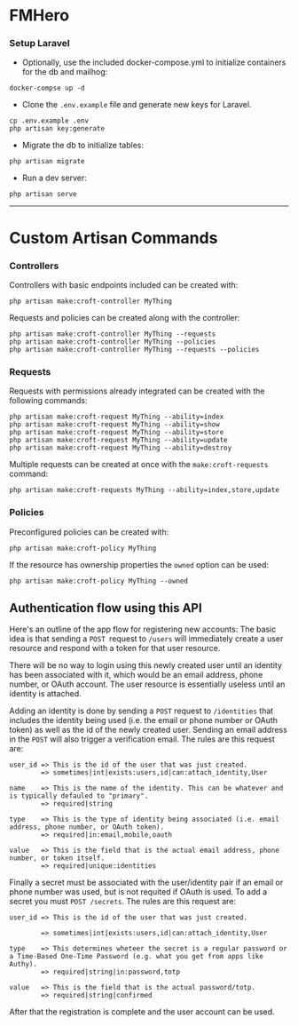# FMHero

### Setup Laravel

- Optionally, use the included docker-compose.yml to initialize containers for the db and mailhog:

```
docker-compse up -d
```

- Clone the `.env.example` file and generate new keys for Laravel.

```
cp .env.example .env
php artisan key:generate
```

- Migrate the db to initialize tables: 

```
php artisan migrate
```

- Run a dev server:

```
php artisan serve
```
---

# Custom Artisan Commands

### Controllers

Controllers with basic endpoints included can be created with:

```
php artisan make:croft-controller MyThing
```

Requests and policies can be created along with the controller:

```
php artisan make:croft-controller MyThing --requests
php artisan make:croft-controller MyThing --policies
php artisan make:croft-controller MyThing --requests --policies
```

### Requests

Requests with permissions already integrated can be created with the following commands:

```
php artisan make:croft-request MyThing --ability=index
php artisan make:croft-request MyThing --ability=show
php artisan make:croft-request MyThing --ability=store
php artisan make:croft-request MyThing --ability=update
php artisan make:croft-request MyThing --ability=destroy
```

Multiple requests can be created at once with the `make:croft-requests` command:

```
php artisan make:croft-requests MyThing --ability=index,store,update
```

### Policies

Preconfigured policies can be created with:

```
php artisan make:croft-policy MyThing
```

If the resource has ownership properties the `owned` option can be used:

```
php artisan make:croft-policy MyThing --owned
```

## Authentication flow using this API

Here's an outline of the app flow for registering new accounts:
The basic idea is that sending a `POST `request to `/users` will immediately create a user resource and respond with a token for that user resource.

There will be no way to login using this newly created user until an identity has been associated with it, which would be an email address, phone number, or OAuth account. The user resource is essentially useless until an identity is attached.

Adding an identity is done by sending a `POST` request to `/identities` that includes the identity being used (i.e. the email or phone number or OAuth token) as well as the id of the newly created user. Sending an email address in the `POST` will also trigger a verification email. The rules are this request are:

```
user_id => This is the id of the user that was just created.
		=> sometimes|int|exists:users,id|can:attach_identity,User

name    => This is the name of the identity. This can be whatever and is typically defauled to "primary".
		=> required|string

type	=> This is the type of identity being associated (i.e. email address, phone number, or OAuth token).
		=> required|in:email,mobile,oauth

value   => This is the field that is the actual email address, phone number, or token itself.
		=> required|unique:identities
```
Finally a secret must be associated with the user/identity pair if an email or phone number was used, but is not requited if OAuth is used. To add a secret you must `POST /secrets`. The rules are this request are:
```
user_id => This is the id of the user that was just created.

		=> sometimes|int|exists:users,id|can:attach_identity,User

type	=> This determines wheteer the secret is a regular password or a Time-Based One-Time Password (e.g. what you get from apps like Authy).
		=> required|string|in:password,totp

value	=> This is the field that is the actual password/totp.
		=> required|string|confirmed
```

After that the registration is complete and the user account can be used.
